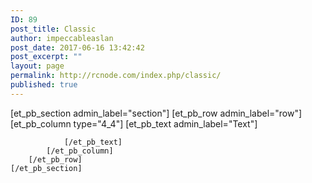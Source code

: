 ```yaml
---
ID: 89
post_title: Classic
author: impeccableaslan
post_date: 2017-06-16 13:42:42
post_excerpt: ""
layout: page
permalink: http://rcnode.com/index.php/classic/
published: true
---
```

[et_pb_section admin_label="section"]
		[et_pb_row admin_label="row"]
			[et_pb_column type="4_4"]
				[et_pb_text admin_label="Text"]
					
				[/et_pb_text]
			[/et_pb_column]
		[/et_pb_row]
	[/et_pb_section]